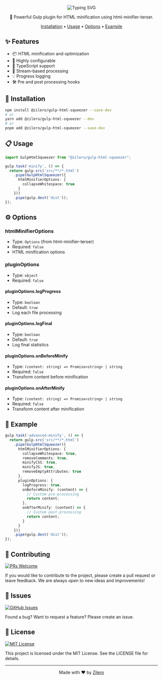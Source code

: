 <div align="center">

<img src="https://readme-typing-svg.demolab.com?font=Montserrat&weight=700&size=35&duration=3000&pause=1000&color=CF4647&background=45FF0000&center=true&vCenter=true&width=600&height=70&lines=Gulp+HTML+Squeezer;Fast+%26+Efficient;Smart+HTML+Minification" alt="Typing SVG" />

📄 Powerful Gulp plugin for HTML minification using html-minifier-terser.

[Installation](#installation) •
[Usage](#usage) •
[Options](#options) •
[Example](#example)

</div>

## ✨ Features

- 📦 HTML minification and optimization
- 🔧 Highly configurable
- 📝 TypeScript support
- 🚀 Stream-based processing
- 💡 Progress logging
- 🛠️ Pre and post processing hooks

## 🚀 Installation

```bash
npm install @zilero/gulp-html-squeezer --save-dev
# or
yarn add @zilero/gulp-html-squeezer --dev
# or
pnpm add @zilero/gulp-html-squeezer --save-dev
```

## 📋 Usage

```typescript
import GulpHtmlSqueezer from "@zilero/gulp-html-squeezer";

gulp.task('minify', () => {
  return gulp.src('src/**/*.html')
    .pipe(GulpHtmlSqueezer({
      htmlMinifierOptions: {
        collapseWhitespace: true
      }
    }))
    .pipe(gulp.dest('dist'));
});
```

## ⚙️ Options

### htmlMinifierOptions
- Type: `Options` (from html-minifier-terser)
- Required: `false`
- HTML minification options

### pluginOptions
- Type: `object`
- Required: `false`

#### pluginOptions.logProgress
- Type: `boolean`
- Default: `true`
- Log each file processing

#### pluginOptions.logFinal
- Type: `boolean`
- Default: `true`
- Log final statistics

#### pluginOptions.onBeforeMinify
- Type: `(content: string) => Promise<string> | string`
- Required: `false`
- Transform content before minification

#### pluginOptions.onAfterMinify
- Type: `(content: string) => Promise<string> | string`
- Required: `false`
- Transform content after minification

## 📝 Example

```typescript
gulp.task('advanced-minify', () => {
  return gulp.src('src/**/*.html')
    .pipe(GulpHtmlSqueezer({
      htmlMinifierOptions: {
        collapseWhitespace: true,
        removeComments: true,
        minifyCSS: true,
        minifyJS: true,
        removeEmptyAttributes: true
      },
      pluginOptions: {
        logProgress: true,
        onBeforeMinify: (content) => {
          // Custom pre-processing
          return content;
        },
        onAfterMinify: (content) => {
          // Custom post-processing
          return content;
        }
      }
    }))
    .pipe(gulp.dest('dist'));
});
```

## 🤝 Contributing

[![PRs Welcome](https://img.shields.io/badge/PRs-welcome-brightgreen.svg)](CONTRIBUTING.md)

If you would like to contribute to the project, please create a pull request or leave feedback. We are always open to new ideas and improvements!

## 🐛 Issues

[![GitHub Issues](https://img.shields.io/github/issues/zilero/gulp-plugins-hub.svg)](https://github.com/zilero/gulp-plugins-hub/issues)

Found a bug? Want to request a feature? Please create an issue.

## 📄 License

[![MIT License](https://img.shields.io/badge/license-MIT-blue.svg)](LICENSE)

This project is licensed under the MIT License. See the LICENSE file for details.

---

<div align="center">

Made with ❤️ by [Zilero](https://github.com/zilero)

</div>
